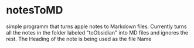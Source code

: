 # notesToMD
 simple programm that turns apple notes to Markdown files.
 Currently turns all the notes in the folder labeled "toObsidian" into MD files and ignores the rest. The Heading of the note is being used as the file Name
